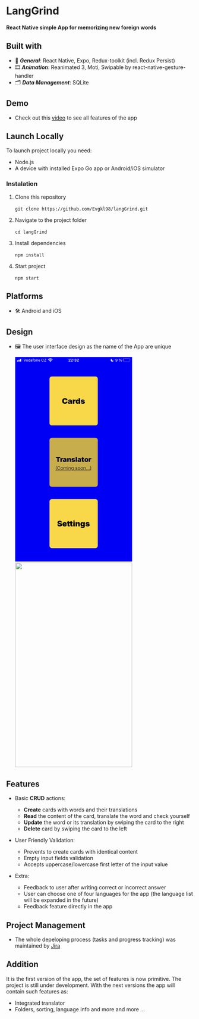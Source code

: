 # LangGrind

 **React Native simple App for memorizing new foreign words** 
 
## Built with
- 🚩 ***General***: React Native, Expo, Redux-toolkit (incl. Redux Persist)
- 🎞 ***Animation***: Reanimated 3, Moti, Swipable by react-native-gesture-handler
- 🗂 ***Data Management***: SQLite

## Demo
- Check out this [video](https://youtu.be/n94lElQCwK0) to see all features of the app

## Launch Locally 

To launch project locally you need:

- Node.js
- A device with installed Expo Go app or Android/iOS simulator

### Instalation

1. Clone this repository
   
   `git clone https://github.com/Evgkl98/langGrind.git`
   
2. Navigate to the project folder

   `cd langGrind`
   
3. Install dependencies

   `npm install`

5. Start project

   `npm start` 

## Platforms

- 🛠 Android and iOS

## Design

  - 🖼 The user interface design as the name of the App are unique
    
    <img src="https://github.com/Evgkl98/langGrind/blob/workBranch/demo/menu.PNG" width="315" height="550">
    <img src = "https://github.com/Evgkl98/langGrind/blob/workBranch/demo/demo.gif" width="315" height="550">
    
## Features

- Basic **CRUD** actions: 
  - **Create** cards with words and their translations
  - **Read** the content of the card, translate the word and check yourself
  - **Update** the word or its translation by swiping the card to the right
  - **Delete** card by swiping the card to the left
  
    
- User Friendly Validation:

  - Prevents to create cards with identical content
  - Empty input fields validation
  - Accepts uppercase/lowercase first letter of the input value

- Extra:
  - Feedback to user after writing correct or incorrect answer
  - User can choose one of four languages for the app (the language list will be expanded in the future)
  - Feedback feature directly in the app


## Project Management

- The whole depeloping process (tasks and progress tracking) was maintained by [Jira](https://www.atlassian.com/software/jira)
 
## Addition
  
It is the first version of the app, the set of features is now primitive. The project is still under development. With the next versions the app will contain such features as:

  - Integrated translator
  - Folders, sorting, language info and more and more ...

